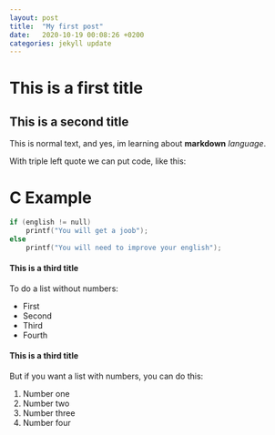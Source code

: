 ```yaml
---
layout: post
title:  "My first post"
date:   2020-10-19 00:08:26 +0200
categories: jekyll update
---
```


# This is a first title

## This is a second title

This is normal text, and yes, im learning about **markdown** *language*.

With triple left quote we can put code, like this:

# C Example

```c
if (english != null)
    printf("You will get a joob");
else
    printf("You will need to improve your english");
```

#### This is a third title

To do a list without numbers:
- First
- Second
- Third
- Fourth

#### This is a third title

But if you want a list with numbers, you can do this:
1. Number one
2. Number two
3. Number three
4. Number four

